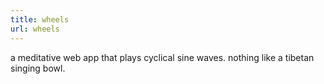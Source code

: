 ```yaml
---
title: wheels
url: wheels
---
```

a meditative web app that plays cyclical sine waves. nothing like a tibetan singing bowl.
